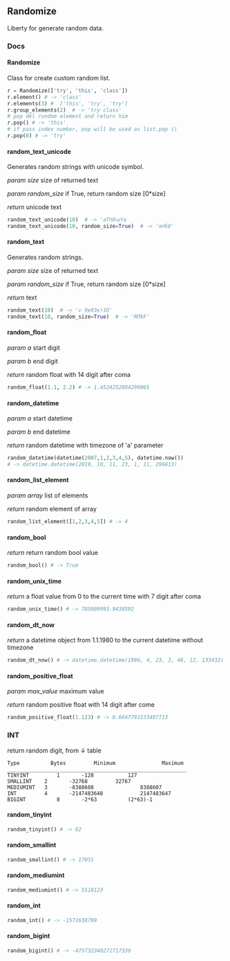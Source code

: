 ## Randomize

Liberty for generate random data. 

### Docs 



#### Randomize
Class for create custom random list.

```python
r = Randomize(['try', 'this', 'class'])
r.element() # -> 'class'
r.elements(3) #  ['this', 'try', 'try']
r.group_elements(2)  # -> 'try class' 
# pop del rundom element and return him
r.pop() # -> 'this'
# if pass index number, pop will be used as list.pop () 
r.pop(0) # -> 'try'
```

#### random_text_unicode
Generates random strings with unicode symbol.

 *param size* size of returned text
 
 *param random_size* if True, return random size [0*size]
 
 *return* unicode text

```python
random_text_unicode(10)  # -> 'aT݃пޑ0սYׅa
random_text_unicode(10, random_size=True)  # -> 'ɘ0ͯłƏ'

```
#### random_text

Generates random strings.

 *param size* size of returned text
 
 *param random_size* if True, return random size [0*size]
 
 *return* text


```python
random_text(10)  # -> 'v 9е93кт1O'
random_text(10, random_size=True)  # -> 'RПkF'
```
  
 
#### random_float

 *param a* start digit
 
 *param b* end digit
 
 *return* random float with 14 digit after coma

```python
random_float(1.1, 2.2) # -> 1.4524252884290065
```
#### random_datetime

 *param a* start datetime
 
 *param b* end datetime
 
 *return* random datetime with timezone of 'a' parameter

```python
random_datetime(datetime(2007,1,2,3,4,5), datetime.now())
# -> datetime.datetime(2019, 10, 11, 23, 1, 11, 296813)
```
#### random_list_element

 *param array* list of elements
 
 *return* random element of array

```python
random_list_element([1,2,3,4,5]) # -> 4 
```
#### random_bool

 *return* return random bool value

```python
random_bool() # -> True
```
#### random_unix_time

 *return* a float value from 0 to the current time with 7 digit after coma

```python
random_unix_time() # -> 785009993.9438592
```
 
#### random_dt_now

 *return* a datetime object from 1.1.1980 to the current datetime without timezone

```python
random_dt_now() # -> datetime.datetime(1986, 4, 23, 3, 46, 12, 133432)
```
#### random_positive_float

 *param max_value* maximum value
 
 *return* random positive float with 14 digit after come

```python
random_positive_float(1.123) # -> 0.6647791533497713
```

### INT

return random digit, from ↓ table

```text
Type          Bytes         Minimum               Maximum
__________________________________________________________
TINYINT	        1	    -128		   127
SMALLINT	2	    -32768		   32767
MEDIUMINT	3	    -8388608	           8388607
INT	        4	    -2147483648	           2147483647
BIGINT	        8	    -2*63		   (2*63)-1
```
  
#### random_tinyint
```python
random_tinyint() # -> 62
```
  
#### random_smallint
```python
random_smallint() # -> 17031
```
#### random_mediumint
```python
random_mediumint() # -> 5518123
```
#### random_int
```python
random_int() # -> -1572638799
```
#### random_bigint
```python
random_bigint() # -> -475732340272717339
```


